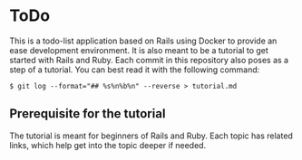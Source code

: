 # ToDo

This is a todo-list application based on Rails using Docker to provide an ease development environment.
It is also meant to be a tutorial to get started with Rails and Ruby. Each commit in this repository also poses as a step of a tutorial. You can best read it with the following command:

```
$ git log --format="## %s%n%b%n" --reverse > tutorial.md
```

## Prerequisite for the tutorial

The tutorial is meant for beginners of Rails and Ruby. Each topic has related links, which help get into the topic deeper if needed.
